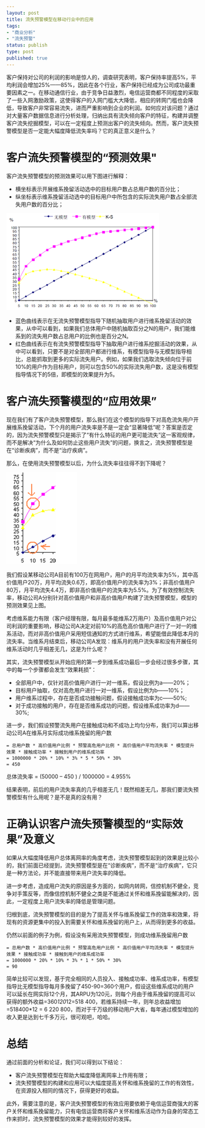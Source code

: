 ```yaml
--- 
layout: post
title: 流失预警模型在移动行业中的应用
tags: 
- "商业分析"
- "流失预警"
status: publish
type: post
published: true
---
```

客户保持对公司的利润的影响是惊人的，调查研究表明，客户保持率提高5%，平均利润会增加25%——85%，因此在各个行业，客户保持已经成为公司成功最重要因素之一。在移动通信行业，由于竞争日益激烈，电信运营商都不同程度的采取了一些入网激励政策，这使得客户的入网门槛大大降低，相应的转网门槛也会降低，导致客户非常容易流失，进而严重影响到企业的利润。如何应对该问题？通过对大量客户数据信息进行分析处理，归纳出具有流失倾向客户的特征，构建并调整客户流失挖掘模型，可以在一定程度上预测出客户的流失倾向。然而，客户流失预警模型是否一定能大幅度降低流失率吗？它的真正意义是什么？

# 客户流失预警模型的“预测效果"

客户流失预警模型的预测效果可以用下图进行解释：

+ 横坐标表示开展维系挽留活动选中的目标用户数占总用户数的百分比；
+ 纵坐标表示维系挽留活动选中的目标用户中所包含的实际流失用户数占全部流失用户数的百分比；

![预测效果](/upload/pic/2010-09-29-churn-model-predict-effect.png "")


+ 蓝色曲线表示在无流失预警模型指导下随机抽取用户进行维系挽留活动的效果，从中可以看到，如果我们总体用户中随机抽取百分之N的用户，我们能维系到的流失用户数占总用户的比例也是百分之N。
+ 红色曲线表示在有流失预警模型指导下抽取用户进行维系挖掘活动的效果，从中可以看到，只要不是对全部用户都进行维系，有模型指导与无模型指导相比，总能抓取到更多的实际流失用户。例如，如果我们选取流失倾向位于前10%的用户作为目标用户，则可以包含50%的实际流失用户数，这是没有模型指导情况下的5倍，即模型的效果提升为5。

# 客户流失预警模型的“应用效果”

现在我们有了客户流失预警模型，那么我们在这个模型的指导下对高危流失用户开展维系挽留活动，下个月的用户流失率是不是一定会“显著降低”呢？答案是否定的，因为流失预警模型只是揭示了“有什么特征的用户更可能流失”这一客观规律，而不是解决“为什么及如何防止这些用户流失”的问题，换言之，流失预警模型是在“诊断疾病”，而不是“治疗疾病”。

那么，在使用流失预警模型以后，为什么流失率往往得不到下降呢？

![应用效果](/upload/pic/2010-09-29-churn-model-app-effect.png "")

我们假设某移动公司A目前有100万在网用户，用户的月平均流失率为5%，其中高价值用户20万，月平均流失0.6万，即高价值用户的流失率为3%；非高价值用户80万，月平均流失4.4万，即非高价值用户的流失率为5.5%。为了有效控制流失率，移动公司A分别针对高价值用户和非高价值用户构建了流失预警模型，模型的预测效果见上图。

考虑维系能力有限（客户经理有限，每月最多能维系2万用户）及高价值用户对公司利润的重要影响，移动公司A决定对前10%的高危高价值用户进行了一对一的维系活动，而对非高价值用户采用短信通知的方式进行维系，希望能借此降低本月的流失率。当维系月结束后，移动公司A发现：维系月的用户流失率和没有开展任何维系活动时几乎相差无几，这是为什么呢？

其实，流失预警模型从开始应用的第一步到维系成功最后一步会经过很多步骤，其中的每一个步骤都会发生“效果耗损”：

+ 全部用户中，仅针对高价值用户进行一对一维系，假设比例为a——20%；
+ 目标用户抽取，仅对高危用户进行一对一维系，假设比例为b——10%；
+ 用户维系过程中，存在是否成功接触问题，假设接触成功率为c——50%;
+ 对于成功接触的用户，存在是否维系成功的问题，假设维系成功率为d——30%;

进一步，我们假设预警流失用户在接触成功和不成功上均匀分布，我们可以算出移动公司A在维系月实际成功维系挽留的用户数

    = 总用户数 * 高价值用户比例 * 预警高危用户比例 * 高价值用户平均流失率 * 模型提升效果 * 接触成功率 * 接触到用户的维系成功率
    = 1000000 * 20% * 10% * 3% * 5 * 50% * 30% 
    = 450

总体流失率 = (50000 – 450 ) / 1000000 = 4.955%

结果表明，前后的用户流失率真的几乎相差无几！既然相差无几，那我们要流失预警模型有什么用呢？是不是真的没有用？

# 正确认识客户流失预警模型的“实际效果”及意义

如果从大幅度降低用户总体离网率的角度考虑，流失预警模型起到的效果是比较小的，我们前面已经提到，流失预警模型是在“诊断疾病”，而不是“治疗疾病”，它只是一种方法论，并不能直接带来用户流失率的降低。

进一步考虑，造成用户流失的原因是多方面的，如网内转网，信控机制不健全，竞争对手策反等，而像信控机制不健全之类是不能通过关怀和维系挽留能解决的，因此，一定程度上用户流失率的降低是管理问题。

归根到底，流失预警模型的目的是为了提高关怀与维系挽留工作的效率和效果，将现有的资源更集中的投入到需要关怀和维系挽留的用户上，从而得到更多的收益。

仍然以前面的例子为例，假设没有采用流失预警模型，则成功维系挽留用户数

    = 总用户数 * 高价值用户比例 * 预警高危用户比例 * 高价值用户平均流失率 * 模型提升效果 * 接触成功率 * 接触到用户的维系成功率
    = 1000000 * 20% * 10% * 3% * 1 * 50% * 30% 
    = 90

简单比较可以发现，基于完全相同的人员投入、接触成功率、维系成功率，有模型指导比无模型指导每月多挽留了450-90=360个用户，假设这些维系成功的用户可以延长在网实际12个月，其ARPU为120元，则每个月由于维系挽留的提高可以获得的额外收益=360*120*12=518 400，若维系持续一年，则年总收益增加=518400*12 = 6 220 800，而对于千万级的移动用户大省，每年通过模型增加的收入更是达到七千多万元，很可观吧，哈哈。

# 总结

通过前面的分析和论证，我们可以得到以下结论：

+ 客户流失预警模型在帮助大幅度降低离网率上作用有限；
+ 流失预警模型的构建和应用可以大幅度提高关怀和维系挽留的工作的有效性，在资源投入相同的情况下，获得更好的收益。

此外，需要注意的是，客户流失预警模型的有效应用要依赖于电信运营商强大的客户关怀和维系挽留能力，只有电信运营商将客户关怀和维系活动作为自身的常态工作来抓时，流失预警模型的效果才能得到较好的发挥。
